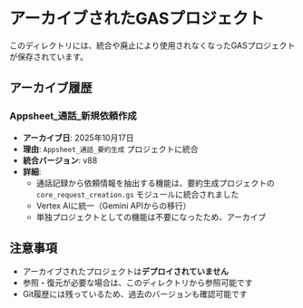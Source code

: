 # アーカイブされたGASプロジェクト

このディレクトリには、統合や廃止により使用されなくなったGASプロジェクトが保存されています。

## アーカイブ履歴

### Appsheet_通話_新規依頼作成
- **アーカイブ日**: 2025年10月17日
- **理由**: `Appsheet_通話_要約生成` プロジェクトに統合
- **統合バージョン**: v88
- **詳細**: 
  - 通話記録から依頼情報を抽出する機能は、要約生成プロジェクトの `core_request_creation.gs` モジュールに統合されました
  - Vertex AIに統一（Gemini APIからの移行）
  - 単独プロジェクトとしての機能は不要になったため、アーカイブ

## 注意事項

- アーカイブされたプロジェクトは**デプロイされていません**
- 参照・復元が必要な場合は、このディレクトリから参照可能です
- Git履歴には残っているため、過去のバージョンも確認可能です
